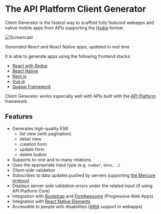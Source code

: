 # The API Platform Client Generator

Client Generator is the fastest way to scaffold fully featured webapps and native mobile apps from APIs supporting the [Hydra](http://www.hydra-cg.com/) format.

![Screencast](images/client-generator-demo.gif)

*Generated React and React Native apps, updated in real time* 

It is able to generate apps using the following frontend stacks:

* [React with Redux](react.md)
* [React Native](react-native.md)
* [Next.js](nextjs.md)
* [Vue.js](vuejs.md)
* [Quasar Framework](quasar.md)

Client Generator works especially well with APIs built with the [API Platform](https://api-platform.com) framework.

## Features

* Generates high-quality ES6:
  * list view (with pagination)
  * detail view
  * creation form
  * update form
  * delete button
* Supports to-one and to-many relations
* Uses the appropriate input type (e.g. `number`, `date`, …)
* Client-side validation
* Subscribes to data updates pushed by servers supporting [the Mercure protocol](https://mercure.rocks)
* Displays server-side validation errors under the related input (if using API Platform Core)
* Integration with [Bootstrap](https://getbootstrap.com/) and [FontAwesome](https://fontawesome.com/) (Progressive Web Apps)
* Integration with [React Native Elements](https://react-native-training.github.io/react-native-elements/)
* Accessible to people with disabilities ([ARIA](https://www.w3.org/WAI/intro/aria) support in webapps)

